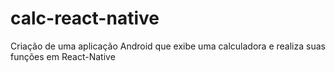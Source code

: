 # calc-react-native
Criação de uma aplicação Android que exibe uma calculadora e realiza suas funções em React-Native
